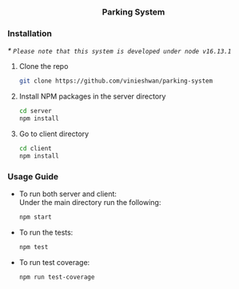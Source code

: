 <h3 align="center">Parking System</h3>

### Installation

_\* `Please note that this system is developed under node v16.13.1`_

1. Clone the repo
   ```sh
   git clone https://github.com/vinieshwan/parking-system
   ```
2. Install NPM packages in the server directory
   ```sh
   cd server
   npm install
   ```
3. Go to client directory
   ```sh
   cd client
   npm install
   ```

### Usage Guide

- To run both server and client:<br />
  Under the main directory run the following:
  ```sh
  npm start
  ```
- To run the tests:
  ```sh
  npm test
  ```
- To run test coverage:
  ```sh
  npm run test-coverage
  ```
